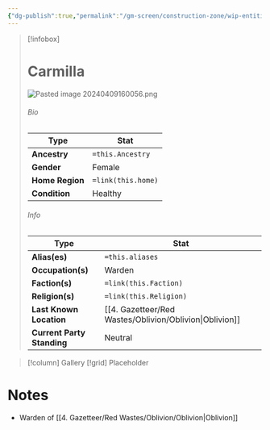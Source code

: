 ```yaml
---
{"dg-publish":true,"permalink":"/gm-screen/construction-zone/wip-entities/npc-compendium/prologue/carmilla/","noteIcon":""}
---
```



> [!infobox]
> # Carmilla
> ![Pasted image 20240409160056.png](/img/user/x.%20Assets/Attachments/Pasted%20image%2020240409160056.png)
> ###### Bio
> Type |  Stat |
> ---|---|
> **Ancestry** | `=this.Ancestry` |
> **Gender** | Female |
> **Home Region** | `=link(this.home)` |
> **Condition** | Healthy |
> ###### Info
> Type |  Stat |
> ---|---|
> **Alias(es)** | `=this.aliases` |
> **Occupation(s)** | Warden |
> **Faction(s)** | `=link(this.Faction)` |
> **Religion(s)** | `=link(this.Religion)` |
> **Last Known Location** | [[4. Gazetteer/Red Wastes/Oblivion/Oblivion\|Oblivion]] |
> **Current Party Standing** | Neutral |

> [!column] Gallery 
> [!grid] 
> Placeholder

# Notes

- Warden of [[4. Gazetteer/Red Wastes/Oblivion/Oblivion\|Oblivion]] 

